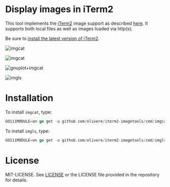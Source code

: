 # Display images in iTerm2

This tool implements the [iTerm2](https://www.iterm2.com/)
image support as described
[here](https://www.iterm2.com/documentation-images.html).
It supports both local files as well as images loaded via http(s).

Be sure to
[install the latest version of iTerm2](https://www.iterm2.com/downloads.html).

![imgcat](/img/imgcat.png?raw=true "imgcat")

![imgcat](/img/imgcat-via-http.png?raw=true "imgcat via http")

![gnuplot+imgcat](/img/gnuplot1.png?raw=true "gnuplot")

![imgls](/img/imgls.png?raw=true "imgls")

# Installation

To install `imgcat`, type:

```go
GO111MODULE=on go get -u github.com/olivere/iterm2-imagetools/cmd/imgcat
```

To install `imgls`, type:

```go
GO111MODULE=on go get -u github.com/olivere/iterm2-imagetools/cmd/imgls
```

# License

MIT-LICENSE. See [LICENSE](http://olivere.mit-license.org/)
or the LICENSE file provided in the repository for details.
